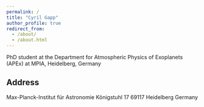 ```yaml
---
permalink: /
title: "Cyril Gapp"
author_profile: true
redirect_from: 
  - /about/
  - /about.html
---
```


PhD student at the Department for Atmospheric Physics of Exoplanets (APEx) at MPIA, Heidelberg, Germany

Address
------
Max-Planck-Institut für Astronomie
Königstuhl 17
69117 Heidelberg
Germany
